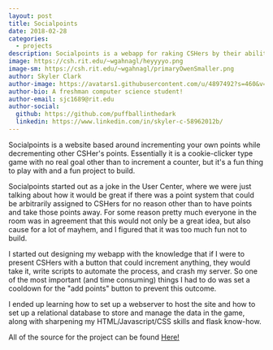 ```yaml
---
layout: post
title: Socialpoints
date: 2018-02-28
categories: 
  - projects
description: Socialpoints is a webapp for raking CSHers by their ability to click buttons fast. As a result, socialpoint has become a webapp for making bots that can click faster than everyone elses' bots. Built on flask and based around relational databses.
image: https://csh.rit.edu/~wgahnagl/heyyyyo.png
image-sm: https://csh.rit.edu/~wgahnagl/primaryOwenSmaller.png
author: Skyler Clark
author-image: https://avatars1.githubusercontent.com/u/4897492?s=460&v=4
author-bio: A freshman computer science student!
author-email: sjc1689@rit.edu
author-social:
  github: https://github.com/puffballinthedark
  linkedin: https://www.linkedin.com/in/skyler-c-58962012b/
---
```


Socialpoints is a website based around incrementing your own points while decrementing other CSHer's points. Essentially it is a cookie-clicker type game with no real goal other than to increment a counter, but it's a fun thing to play with and a fun project to build.

Socialpoints started out as a joke in the User Center, where we were just talking about how it would be great if there was a point system that could be arbitrarily assigned to CSHers for no reason other than to have points and take those points away. For some reason pretty much everyone in the room was in agreement that this would not only be a great idea, but also cause for a lot of mayhem, and I figured that it was too much fun not to build. 

I started out designing my webapp with the knowledge that if I were to present CSHers with a button that could increment anything, they would take it, write scripts to automate the process, and crash my server. So one of the most important (and time consuming) things I had to do was set a cooldown for the "add points" button to prevent this outcome. 

I ended up learning how to set up a webserver to host the site and how to set up a relational database to store and manage the data in the game, along with sharpening my HTML/Javascript/CSS skills and flask know-how. 

All of the source for the project can be found [Here!](https://github.com/puffballinthedark/socialPoints) 
